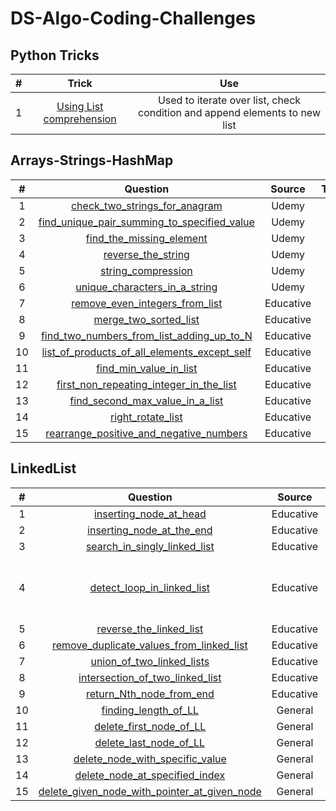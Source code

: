 # DS-Algo-Coding-Challenges

## **Python Tricks**
|#|Trick|Use
|:-:|:-:|:-:|
|1|[Using List comprehension](https://github.com/setu-parekh/DS-Algo-Coding-Challenges/blob/master/Python_Tricks/list_comprehension_syntax.png)|Used to iterate over list, check condition and append elements to new list|

## **Arrays-Strings-HashMap**

|#|Question|Source|TimeComplexity|SpaceComplexity
|:-:|:-:|:-:|:-:|:-:|
|1|[check_two_strings_for_anagram](https://github.com/setu-parekh/DS-Algo-Coding-Challenges/blob/master/Array_String_Hash_Stack_Queue/Udemy/check_two_strings_for_anagram.py)|Udemy|
|2|[find_unique_pair_summing_to_specified_value](https://github.com/setu-parekh/DS-Algo-Coding-Challenges/blob/master/Array_String_Hash_Stack_Queue/Udemy/find_unique_pair_summing_to_specified_value.py)|Udemy|
|3|[find_the_missing_element](https://github.com/setu-parekh/DS-Algo-Coding-Challenges/blob/master/Array_String_Hash_Stack_Queue/Udemy/find_the_missing_element.py)|Udemy|
|4|[reverse_the_string](https://github.com/setu-parekh/DS-Algo-Coding-Challenges/blob/master/Array_String_Hash_Stack_Queue/Udemy/reverse_the_string.py)|Udemy|
|5|[string_compression](https://github.com/setu-parekh/DS-Algo-Coding-Challenges/blob/master/Array_String_Hash_Stack_Queue/Udemy/string_compression.py)|Udemy|
|6|[unique_characters_in_a_string](https://github.com/setu-parekh/DS-Algo-Coding-Challenges/blob/master/Array_String_Hash_Stack_Queue/Udemy/unique_characters_in_a_string.py)|Udemy|
|7|[remove_even_integers_from_list](https://github.com/setu-parekh/DS-Algo-Coding-Challenges/blob/master/Array_String_Hash_Stack_Queue/Educative/remove_even_integers_from_list.py)|Educative|
|8|[merge_two_sorted_list](https://github.com/setu-parekh/DS-Algo-Coding-Challenges/blob/master/Array_String_Hash_Stack_Queue/Educative/merge_two_sorted_list.py)|Educative|
|9|[find_two_numbers_from_list_adding_up_to_N](https://github.com/setu-parekh/DS-Algo-Coding-Challenges/blob/master/Array_String_Hash_Stack_Queue/Educative/find_two_numbers_from_list_adding_up_to_N.py)|Educative|
|10|[list_of_products_of_all_elements_except_self](https://github.com/setu-parekh/DS-Algo-Coding-Challenges/blob/master/Array_String_Hash_Stack_Queue/Educative/list_of_products_of_all_elements_except_self.py)|Educative|
|11|[find_min_value_in_list](https://github.com/setu-parekh/DS-Algo-Coding-Challenges/blob/master/Array_String_Hash_Stack_Queue/Educative/find_min_value_in_list.py)|Educative|
|12|[first_non_repeating_integer_in_the_list](https://github.com/setu-parekh/DS-Algo-Coding-Challenges/blob/master/Array_String_Hash_Stack_Queue/Educative/first_non_repeating_integer_in_the_list.py)|Educative|
|13|[find_second_max_value_in_a_list](https://github.com/setu-parekh/DS-Algo-Coding-Challenges/blob/master/Array_String_Hash_Stack_Queue/Educative/find_second_max_value_in_a_list.py)|Educative|
|14|[right_rotate_list](https://github.com/setu-parekh/DS-Algo-Coding-Challenges/blob/master/Array_String_Hash_Stack_Queue/Educative/right_rotate_list.py)|Educative|
|15|[rearrange_positive_and_negative_numbers](https://github.com/setu-parekh/DS-Algo-Coding-Challenges/blob/master/Array_String_Hash_Stack_Queue/Educative/rearrange_positive_and_negative_numbers.py)|Educative|

## **LinkedList**

|#|Question|Source|TimeComplexity|SpaceComplexity
:-:|:-:|:-:|:-:|:-:|
|1|[inserting_node_at_head](https://github.com/setu-parekh/DS-Algo-Coding-Challenges/blob/master/Linked_List/Educative/inserting_node_at_head.py)|Educative|O(1)|O(1)|
|2|[inserting_node_at_the_end](https://github.com/setu-parekh/DS-Algo-Coding-Challenges/blob/master/Linked_List/Educative/inserting_node_at_the_end.py)|Educative|O(N)|O(1)|
|3|[search_in_singly_linked_list](https://github.com/setu-parekh/DS-Algo-Coding-Challenges/blob/master/Linked_List/Educative/search_in_singly_linked_list.py)|Educative|O(N)|O(1)|
|4|[detect_loop_in_linked_list](https://github.com/setu-parekh/DS-Algo-Coding-Challenges/blob/master/Linked_List/Educative/detect_loop_in_linked_list.py)|Educative|HashingTechnique - AverageCase: O(N), WorstCase: O(N^2) FlyodCycleFindingAlgo - O(N)|HashingTechnique - O(N), FlyodCycleFindingAlgo - O(1)|
|5|[reverse_the_linked_list](https://github.com/setu-parekh/DS-Algo-Coding-Challenges/blob/master/Linked_List/Educative/reverse_the_linked_list.py)|Educative|O(N)|O(1)|
|6|[remove_duplicate_values_from_linked_list](https://github.com/setu-parekh/DS-Algo-Coding-Challenges/blob/master/Linked_List/Educative/remove_duplicate_values_from_linked_list.py)|Educative|O(N)|O(N)|
|7|[union_of_two_linked_lists](https://github.com/setu-parekh/DS-Algo-Coding-Challenges/blob/master/Linked_List/Educative/union_of_two_linked_lists.py)|Educative|O(N)|O(1)|
|8|[intersection_of_two_linked_list](https://github.com/setu-parekh/DS-Algo-Coding-Challenges/blob/master/Linked_List/Educative/intersection_of_two_linked_list.py)|Educative|O(N)|O(1)|
|9|[return_Nth_node_from_end](https://github.com/setu-parekh/DS-Algo-Coding-Challenges/blob/master/Linked_List/Educative/return_Nth_node_from_end.py)|Educative|O(N)|O(1)|
|10|[finding_length_of_LL](https://github.com/setu-parekh/DS-Algo-Coding-Challenges/blob/master/Linked_List/Educative/finding_length_of_LL.py)|General|O(N)|O(1)|
|11|[delete_first_node_of_LL](https://github.com/setu-parekh/DS-Algo-Coding-Challenges/blob/master/Linked_List/Educative/delete_first_node_of_LL.py)|General|O(1)|O(1)|
|12|[delete_last_node_of_LL](https://github.com/setu-parekh/DS-Algo-Coding-Challenges/blob/master/Linked_List/Educative/delete_last_node_of_LL.py)|General|O(N)|O(1)|
|13|[delete_node_with_specific_value](https://github.com/setu-parekh/DS-Algo-Coding-Challenges/blob/master/Linked_List/Educative/delete_node_with_specific_value.py)|General|O(N)|O(1)|
|14|[delete_node_at_specified_index](https://github.com/setu-parekh/DS-Algo-Coding-Challenges/blob/master/Linked_List/Educative/delete_node_at_specified_index.py)|General|O(N)|O(1)|
|15|[delete_given_node_with_pointer_at_given_node](https://github.com/setu-parekh/DS-Algo-Coding-Challenges/blob/master/Linked_List/Educative/delete_given_node_with_pointer_at_given_node.py)|General|O(1)|O(1)|
